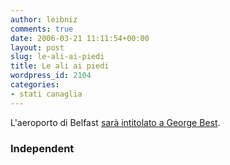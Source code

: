 ```yaml
---
author: leibniz
comments: true
date: 2006-03-21 11:11:54+00:00
layout: post
slug: le-ali-ai-piedi
title: Le ali ai piedi
wordpress_id: 2104
categories:
- stati canaglia
---
```


L'aeroporto di Belfast [sarà intitolato a George Best](http://news.independent.co.uk/uk/ulster/article352650.ece).


### Independent
